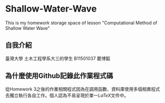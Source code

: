 # Shallow-Water-Wave
This is my homework storage space of lesson "Computational Method of Shallow Water Wave" <br/>

## 自我介紹
臺灣大學 土木工程學系大三的學生 B11501037 藺博韜

## 為什麼使用Github記錄此作業程式碼
  從Homework 3之後的作業相關程式因為在調用函數、資料庫使用多個相異程式<br/>去獨立執行各自工作。個人認為不易呈現於單一$LaTeX$文件中。
